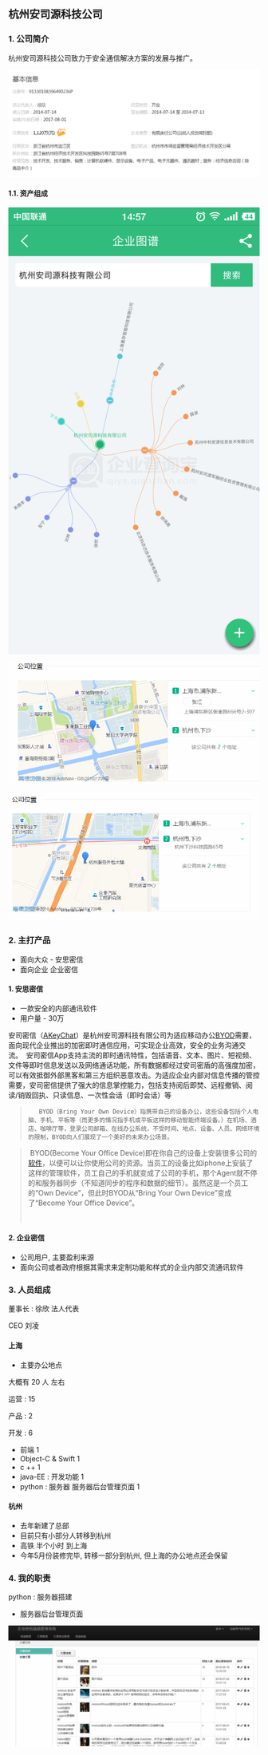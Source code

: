 ## 杭州安司源科技公司





### 1. 公司简介

 

杭州安司源科技公司致力于安全通信解决方案的发展与推广。

![1529905721966](assets/1529905721966.png)



#### 1.1. 资产组成

![Screenshot_2018-06-18-14-57-33-242_企业查询宝](assets/Screenshot_2018-06-18-14-57-33-242_企业查询宝.png)



![1529136146557](assets/1529136146557.png)

![1529136161684](assets/1529136161684.png)



### 2. 主打产品

- 面向大众  - 安思密信
- 面向企业  企业密信


#### 1. 安思密信

*   一款安全的内部通讯软件 
*   用户量  - 30万

   安司密信（[AKeyChat](http://www.akey.me/)）是杭州安司源科技有限公司为适应移动办公[BYOD](https://baike.baidu.com/item/BYOD/6325971)需要，面向现代企业推出的加密即时通信应用，可实现企业高效，安全的业务沟通交流。  安司密信App支持主流的即时通讯特性，包括语音、文本、图片、短视频、文件等即时信息发送以及网络通话功能，所有数据都经过安司密盾的高强度加密，可以有效抵御外部黑客和第三方组织恶意攻击。为适应企业内部对信息传播的管控需要，安司密信提供了强大的信息掌控能力，包括支持阅后即焚、远程撤销、阅读/销毁回执、只读信息、一次性会话（即时会话）等 

   >      	BYOD（Bring Your Own Device）指携带自己的设备办公，这些设备包括个人电脑、手机、平板等（而更多的情况指手机或平板这样的移动智能终端设备。）在机场、酒店、咖啡厅等，登录公司邮箱、在线办公系统，不受时间、地点、设备、人员、网络环境的限制，BYOD向人们展现了一个美好的未来办公场景。

   >   ​	BYOD(Become Your Office Device)即在你自己的设备上安装很多公司的[软件](https://baike.baidu.com/item/%E8%BD%AF%E4%BB%B6)，以便可以让你使用公司的资源。当员工的设备比如iphone上安装了这样的管理软件，员工自己的手机就变成了公司的手机，那个Agent就不停的和服务器同步（不知道同步的程序和数据的细节）。虽然这是一个员工的“Own Device”，但此时BYOD从“Bring Your Own Device”变成了“Become Your Office Device”。
   >
   >   ​
 	

#### 2. 企业密信

- 公司用户, 主要盈利来源
- 面向公司或者政府根据其需求来定制功能和样式的企业内部交流通讯软件




### 3. 人员组成

董事长  :  徐欣   法人代表

CEO  刘凌

#### 上海

- 主要办公地点

 大概有 20 人 左右

运营 :  15

产品 :  2

开发 :   6    

-   前端  1
-   Object-C  &  Swift  1     
-   c ++  1
-   java-EE : 开发功能   1
-   python :   服务器   服务器后台管理页面  1 



#### 杭州

*   去年新建了总部
*   目前只有小部分人转移到杭州
*   高铁 半个小时 到上海
*   今年5月份装修完毕, 转移一部分到杭州, 但上海的办公地点还会保留


### 4. 我的职责

python :   服务器搭建

- 服务器后台管理页面

![1529304137839](assets/1529304137839.png)














